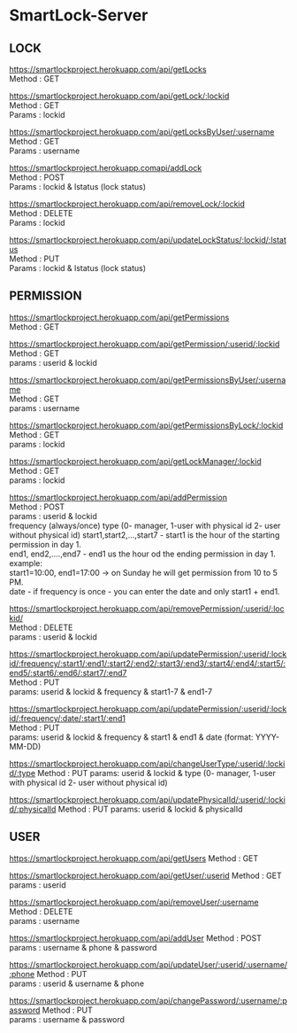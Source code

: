 # SmartLock-Server

## LOCK

https://smartlockproject.herokuapp.com/api/getLocks  
    Method : GET  

https://smartlockproject.herokuapp.com/api/getLock/:lockid  
    Method : GET  
    Params : lockid  

https://smartlockproject.herokuapp.com/api/getLocksByUser/:username  
    Method : GET  
    Params : username   

https://smartlockproject.herokuapp.comapi/addLock  
    Method : POST  
    Params : lockid & lstatus (lock status)  

https://smartlockproject.herokuapp.com/api/removeLock/:lockid  
    Method : DELETE  
    Params : lockid  

https://smartlockproject.herokuapp.com/api/updateLockStatus/:lockid/:lstatus  
   Method : PUT  
   Params : lockid & lstatus (lock status)  


## PERMISSION

https://smartlockproject.herokuapp.com/api/getPermissions  
    Method : GET  

https://smartlockproject.herokuapp.com/api/getPermission/:userid/:lockid  
    Method : GET  
    params : userid & lockid  

https://smartlockproject.herokuapp.com/api/getPermissionsByUser/:username    
    Method : GET   
    params : username   

https://smartlockproject.herokuapp.com/api/getPermissionsByLock/:lockid   
    Method : GET  
    params : lockid  

https://smartlockproject.herokuapp.com/api/getLockManager/:lockid   
    Method : GET  
    params : lockid  

https://smartlockproject.herokuapp.com/api/addPermission  
    Method : POST  
    params : userid & lockid  
            frequency (always/once)
            type (0- manager, 1-user with physical id 2- user without physical id)
            start1,start2,...,start7 - start1 is the hour of the starting permission in day 1.  
            end1, end2,....,end7 - end1 us the hour od the ending permission in day 1.  
            example:  
            start1=10:00, end1=17:00 -> on Sunday he will get permission from 10 to 5 PM.  
            date - if frequency is once - you can enter the date and only start1 + end1.  



https://smartlockproject.herokuapp.com/api/removePermission/:userid/:lockid/  
    Method : DELETE  
    params : userid & lockid  

https://smartlockproject.herokuapp.com/api/updatePermission/:userid/:lockid/:frequency/:start1/:end1/:start2/:end2/:start3/:end3/:start4/:end4/:start5/:end5/:start6/:end6/:start7/:end7  
    Method : PUT  
    params: userid & lockid & frequency & start1-7 & end1-7  

https://smartlockproject.herokuapp.com/api/updatePermission/:userid/:lockid/:frequency/:date/:start1/:end1  
    Method : PUT  
    params: userid & lockid & frequency & start1 & end1
            & date (format: YYYY-MM-DD)

https://smartlockproject.herokuapp.com/api/changeUserType/:userid/:lockid/:type
    Method : PUT
    params: userid & lockid &
            type (0- manager, 1-user with physical id 2- user without physical id)

https://smartlockproject.herokuapp.com/api/updatePhysicalId/:userid/:lockid/:physicalId
    Method : PUT
    params: userid & lockid & physicalId

## USER

https://smartlockproject.herokuapp.com/api/getUsers 
    Method : GET  

https://smartlockproject.herokuapp.com/api/getUser/:userid 
    Method : GET  
    params : userid  

https://smartlockproject.herokuapp.com/api/removeUser/:username 
    Method : DELETE  
    params : username  

https://smartlockproject.herokuapp.com/api/addUser 
    Method : POST  
    params : username & phone & password  

https://smartlockproject.herokuapp.com/api/updateUser/:userid/:username/:phone 
    Method : PUT  
    params : userid & username & phone  

https://smartlockproject.herokuapp.com/api/changePassword/:username/:password 
    Method : PUT  
    params : username & password     


